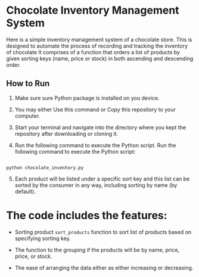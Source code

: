 # Chocolate Inventory Management System

Here is a simple inventory management system of a chocolate store. This is designed to automate the process of recording and tracking the inventory of chocolate It comprises of a function that orders a list of products by given sorting keys (name, price or stock) in both ascending and descending order.

## How to Run

1. Make sure sure Python package is installed on you device.

2. You may either Use this command or Copy this repository to your computer.

3. Start your terminal and navigate into the directory where you kept the repository after downloading or cloning it.

4. Run the following command to execute the Python script. Run the following command to execute the Python script:

```

python chocolate_inventory.py

```

5. Each product will be listed under a specific sort key and this list can be sorted by the consumer in any way, including sorting by name (by default).

# The code includes the features:

- Sorting product `sort_products` function to sort list of products based on specifying sorting key.

- The function to the grouping if the products will be by name, price, price, or stock.

- The ease of arranging the data either as either increasing or decreasing.